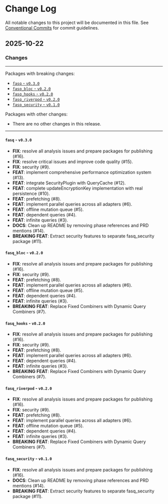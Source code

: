 # Change Log

All notable changes to this project will be documented in this file.
See [Conventional Commits](https://conventionalcommits.org) for commit guidelines.

## 2025-10-22

### Changes

---

Packages with breaking changes:

 - [`fasq` - `v0.3.0`](#fasq---v030)
 - [`fasq_bloc` - `v0.2.0`](#fasq_bloc---v020)
 - [`fasq_hooks` - `v0.2.0`](#fasq_hooks---v020)
 - [`fasq_riverpod` - `v0.2.0`](#fasq_riverpod---v020)
 - [`fasq_security` - `v0.1.0`](#fasq_security---v010)

Packages with other changes:

 - There are no other changes in this release.

---

#### `fasq` - `v0.3.0`

 - **FIX**: resolve all analysis issues and prepare packages for publishing (#16).
 - **FIX**: resolve critical issues and improve code quality (#15).
 - **FIX**: security (#9).
 - **FEAT**: implement comprehensive performance optimization system (#13).
 - **FEAT**: integrate SecurityPlugin with QueryCache (#12).
 - **FEAT**: complete updateEncryptionKey implementation with real persistence (#10).
 - **FEAT**: prefetching (#8).
 - **FEAT**: implement parallel queries across all adapters (#6).
 - **FEAT**: offline mutation queue (#5).
 - **FEAT**: dependent queries (#4).
 - **FEAT**: infinite queries (#3).
 - **DOCS**: Clean up README by removing phase references and PRD mentions (#14).
 - **BREAKING** **FEAT**: Extract security features to separate fasq_security package (#11).

#### `fasq_bloc` - `v0.2.0`

 - **FIX**: resolve all analysis issues and prepare packages for publishing (#16).
 - **FIX**: security (#9).
 - **FEAT**: prefetching (#8).
 - **FEAT**: implement parallel queries across all adapters (#6).
 - **FEAT**: offline mutation queue (#5).
 - **FEAT**: dependent queries (#4).
 - **FEAT**: infinite queries (#3).
 - **BREAKING** **FEAT**: Replace Fixed Combiners with Dynamic Query Combiners (#7).

#### `fasq_hooks` - `v0.2.0`

 - **FIX**: resolve all analysis issues and prepare packages for publishing (#16).
 - **FIX**: security (#9).
 - **FEAT**: prefetching (#8).
 - **FEAT**: implement parallel queries across all adapters (#6).
 - **FEAT**: dependent queries (#4).
 - **FEAT**: infinite queries (#3).
 - **BREAKING** **FEAT**: Replace Fixed Combiners with Dynamic Query Combiners (#7).

#### `fasq_riverpod` - `v0.2.0`

 - **FIX**: resolve all analysis issues and prepare packages for publishing (#16).
 - **FIX**: security (#9).
 - **FEAT**: prefetching (#8).
 - **FEAT**: implement parallel queries across all adapters (#6).
 - **FEAT**: offline mutation queue (#5).
 - **FEAT**: dependent queries (#4).
 - **FEAT**: infinite queries (#3).
 - **BREAKING** **FEAT**: Replace Fixed Combiners with Dynamic Query Combiners (#7).

#### `fasq_security` - `v0.1.0`

 - **FIX**: resolve all analysis issues and prepare packages for publishing (#16).
 - **DOCS**: Clean up README by removing phase references and PRD mentions (#14).
 - **BREAKING** **FEAT**: Extract security features to separate fasq_security package (#11).

